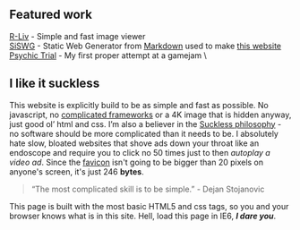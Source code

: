 ## Featured work

[R-Liv](https://github.com/3top1a/r-liv) - Simple and fast image viewer \
[SiSWG](https://github.com/3top1a/SiSWG) - Static Web Generator from [Markdown](https://www.markdownguide.org/) used to make [this website](https://github.com/3top1a/3top1a.github.io)\
[Psychic Trial](https://github.com/3top1a/Psych-ward) - My first proper attempt at a gamejam \

## I like it suckless

This website is explicitly build to be as simple and fast as possible.
No javascript, no [complicated frameworks](https://reactjs.org/) or a 4K image that is hidden anyway, just good ol’ html and css.
I’m also a believer in the [Suckless philosophy](https://suckless.org/philosophy/) - no software should be more complicated than it needs to be.
I absolutely hate slow, bloated websites that shove ads down your throat like an endoscope and require you to click no 50 times just to then *autoplay a video ad*.
Since the [favicon](logo_s.ico) isn't going to be bigger than 20 pixels on anyone's screen, it's just 246 **bytes**.


> “The most complicated skill is to be simple.”
> \- Dejan Stojanovic

This page is built with the most basic HTML5 and css tags, so you and your browser knows what is in this site.
Hell, load this page in IE6, ***I dare you***.
